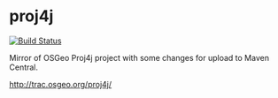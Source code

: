 # proj4j
[![Build Status](https://travis-ci.org/Tom9729/proj4j.svg?branch=master)](https://travis-ci.org/Tom9729/proj4j)

Mirror of OSGeo Proj4j project with some changes for upload to Maven Central.

http://trac.osgeo.org/proj4j/
